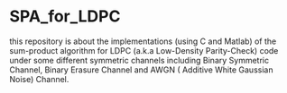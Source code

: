 # SPA_for_LDPC
this repository is about the implementations (using C and Matlab) of the sum-product algorithm for LDPC (a.k.a Low-Density Parity-Check) code under some different symmetric channels including Binary Symmetric Channel, Binary Erasure Channel and AWGN ( Additive White Gaussian Noise) Channel.
